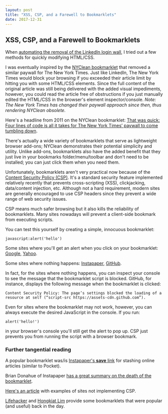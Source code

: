```yaml
---
layout: post
title: "XSS, CSP, and a Farewell to Bookmarklets"
date: 2017-12-31
---
```

## XSS, CSP, and a Farewell to Bookmarklets

When [automating the removal of the LinkedIn login wall](https://geordgez.github.io/jots/2017/12/18/linkedin-login-skipping-methods), I tried out a few methods for quickly modifying HTML/CSS.

I was eventually inspired by the
[NYClean bookmarklet](http://euri.ca/2011/get-around-new-york-times-20-article-limit/index.html)
that removed a similar paywall for The New York Times. Just like LinkedIn, The New York Times would block your browsing if you exceeded their article limit by hitting you with some HTML/CSS elements. Since the full content of the original article was still being delivered with the added visual impediments, however, you could read the article free of obstructions if you just manually edited the HTML/CSS in the browser's element inspector/console. *Note: The New York Times has changed their paywall approach since then, thus rendering NYClean obsolete.*

Here's a headline from 2011 on the NYClean bookmarklet:
[That was quick: Four lines of code is all it takes for The New York Times’ paywall to come tumbling down](http://www.niemanlab.org/2011/03/that-was-quick-four-lines-of-code-is-all-it-takes-for-the-new-york-times-paywall-to-come-tumbling-down-2/).

There's actually a wide variety of bookmarklets that serve as lightweight browser add-ons; NYClean demonstrates their potential simplicity and utility. Unlike add-ons, bookmarklets also have the added benefit that they just live in your bookmarks folder/menu/toolbar and don't need to be installed; you can just click them when you need them.

Unfortunately, bookmarklets aren't very practical now because of the [Content Security Policy (CSP)](https://www.owasp.org/index.php/Content_Security_Policy_Cheat_Sheet). It's a standard security feature implemented relatively recently that prevents cross-scripting (XSS), clickjacking, data/content injection, etc. Although not a hard requirement, modern sites are generally encouraged to use CSP headers since they prevent a wide range of web security issues.

CSP means much safer browsing but it also kills the reliability of bookmarklets. Many sites nowadays will prevent a client-side bookmark from executing scripts.

You can test this yourself by creating a simple, innocuous bookmarklet:
```
javascript:alert('hello')
```

Some sites where you'll get an alert when you click on your bookmarklet:
[Google](https://www.google.com/), [Yahoo](https://www.yahoo.com/).

Some sites where nothing happens:
[Instapaper](https://www.instapaper.com/), [GitHub](https://github.com/).

In fact, for the sites where nothing happens, you can inspect your console to see the message that the bookmarklet script is blocked. GitHub, for instance, displays the following message when the bookmarklet is clicked:
```
Content Security Policy: The page’s settings blocked the loading of a resource at self (“script-src https://assets-cdn.github.com”).
```

Even for sites where the bookmarklet may not work, however, you can always execute the desired JavaScript in the console. If you run:
```
alert('hello!')
```
in your browser's console you'll still get the alert to pop up. CSP just prevents you from running the script with a browser bookmark.

### Further tangential reading

A popular bookmarklet was/is [Instapaper's **save** link](https://www.instapaper.com/save) for stashing online articles (similar to Pocket).

Brian Donahue of Instapaper [has a great summary on the death of the bookmarklet](https://medium.com/making-instapaper/bookmarklets-are-dead-d470d4bbb626).

[Here's an article](https://www.linkedin.com/pulse/content-security-policy-michal-koczwara) with examples of sites not implementing CSP.

[Lifehacker](https://lifehacker.com/395697/top-10-useful-bookmarklets) and [Hongkiat Lim](https://www.hongkiat.com/blog/100-useful-bookmarklets-for-better-productivity-ultimate-list/) provide some bookmarklets that were popular (and useful) back in the day.
